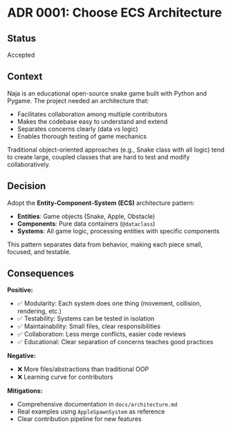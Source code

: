 # ADR 0001: Choose ECS Architecture

## Status
Accepted

## Context
Naja is an educational open-source snake game built with Python and Pygame. The project needed an architecture that:
- Facilitates collaboration among multiple contributors
- Makes the codebase easy to understand and extend
- Separates concerns clearly (data vs logic)
- Enables thorough testing of game mechanics

Traditional object-oriented approaches (e.g., Snake class with all logic) tend to create large, coupled classes that are hard to test and modify collaboratively.

## Decision
Adopt the **Entity-Component-System (ECS)** architecture pattern:
- **Entities**: Game objects (Snake, Apple, Obstacle)
- **Components**: Pure data containers (`@dataclass`)
- **Systems**: All game logic, processing entities with specific components

This pattern separates data from behavior, making each piece small, focused, and testable.

## Consequences

**Positive:**
- ✅ Modularity: Each system does one thing (movement, collision, rendering, etc.)
- ✅ Testability: Systems can be tested in isolation
- ✅ Maintainability: Small files, clear responsibilities
- ✅ Collaboration: Less merge conflicts, easier code reviews
- ✅ Educational: Clear separation of concerns teaches good practices

**Negative:**
- ❌ More files/abstractions than traditional OOP
- ❌ Learning curve for contributors 

**Mitigations:**
- Comprehensive documentation in `docs/architecture.md`
- Real examples using `AppleSpawnSystem` as reference
- Clear contribution pipeline for new features
